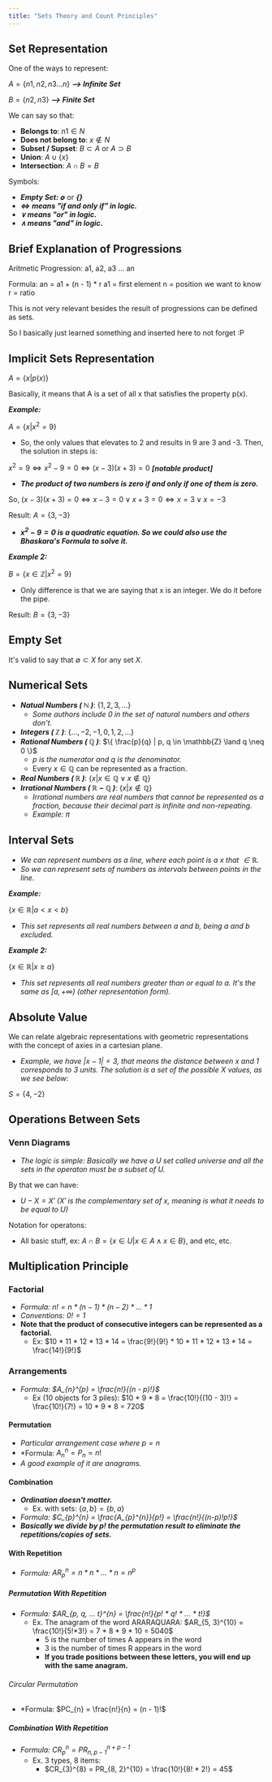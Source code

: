 ```yaml
---
title: "Sets Theory and Count Principles"
---
```


## Set Representation

One of the ways to represent:

$A = \{ n1, n2, n3 ... n \}$ ***--> Infinite Set***

$B = \{ n2, n3 \}$ ***--> Finite Set***

We can say so that:

- **Belongs to**: $n1 \in N$
- **Does not belong to**: $x \notin N$
- **Subset / Supset**: $B \subset A$ or $A \supset B$
- **Union**: $A \cup \{ x \}$
- **Intersection**: $A \cap B = B$

Symbols:

- ***Empty Set: $\emptyset$*** or ***$\{\}$***
- ***$\Leftrightarrow$ means "if and only if" in logic.***
- ***$\lor$ means "or" in logic.***
- ***$\land$ means "and" in logic.***

## Brief Explanation of Progressions

Aritmetic Progression: a1, a2, a3 ... an

Formula: an = a1 + (n - 1) * r
a1 = first element
n = position we want to know
r = ratio

This is not very relevant besides the result of progressions can be defined as sets.

So I basically just learned something and inserted here to not forget :P

## Implicit Sets Representation

$A = \{ x | p(x) \}$

Basically, it means that A is a set of all x that satisfies the property p(x).

***Example:***

$A = \{ x | x^2 = 9 \}$

- So, the only values that elevates to 2 and results in 9 are 3 and -3. Then, the solution in steps is:

$x^2 = 9 \Leftrightarrow x^2 - 9 = 0 \Leftrightarrow (x - 3)(x + 3) = 0$ ***[notable product]***

- ***The product of two numbers is zero if and only if one of them is zero.***

So, $(x - 3)(x + 3) = 0 \Leftrightarrow x - 3 = 0 \lor x + 3 = 0 \Leftrightarrow x = 3 \lor x = -3$

Result: $A = \{ 3, -3 \}$

- ***$x^2 -9 = 0$ is a quadratic equation. So we could also use the Bhaskara's Formula to solve it.***

***Example 2:***

$B = \{ x \in \mathbb{Z} | x^2 = 9 \}$

- Only difference is that we are saying that x is an integer. We do it before the pipe.

Result: $B = \{ 3, -3 \}$

## Empty Set

It's valid to say that $\emptyset \subset X$ for any set *X*.

## Numerical Sets

- ***Natual Numbers ( $\mathbb{N}$ )***: $\{ 1, 2, 3, ... \}$
    - *Some authors include 0 in the set of natural numbers and others don't.*
- ***Integers ( $\mathbb{Z}$ )***: $\{ ..., -2, -1, 0, 1, 2, ... \}$
- ***Rational Numbers ( $\mathbb{Q}$ )***: $\{ \frac{p}{q} | p, q \in \mathbb{Z} \land q \neq 0 \}$
    - *$p$ is the numerator and $q$ is the denominator.*
    - Every $x \in \mathbb{Q}$ can be represented as a fraction.
- ***Real Numbers ( $\mathbb{R}$ )***: $\{ x | x \in \mathbb{Q} \lor x \notin \mathbb{Q} \}$
- ***Irrational Numbers ( $\mathbb{R} - \mathbb{Q}$ )***: $\{ x | x \notin \mathbb{Q} \}$
    - *Irrational numbers are real numbers that cannot be represented as a fraction, because their decimal part is infinite and non-repeating.*
    - *Example: $\pi$*

## Interval Sets

- *We can represent numbers as a line, where each point is a $x$ that $\in \mathbb{R}$.*
- *So we can represent sets of numbers as intervals between points in the line.*

***Example:***

$\{x \in \mathbb{R} | a < x < b\}$

- *This set represents all real numbers between $a$ and $b$, being $a$ and $b$ excluded.*

***Example 2:***

$\{x \in \mathbb{R} | x \geq a\}$

- *This set represents all real numbers greater than or equal to $a$. It's the same as $[a, +\infty)$ (other representation form).*

## Absolute Value

We can relate algebraic representations with geometric representations with the concept of axies in a cartesian plane.

- *Example, we have $|x - 1| = 3$, that means the distance between x and 1 corresponds to 3 units. The solution is a set of the possible X values, as we see below:*

$S = \{4, -2\}$

## Operations Between Sets

### Venn Diagrams

- *The logic is simple: Basically we have a $U$ set called universe and all the sets in the operaton must be a subset of $U$.*

By that we can have:

- *$U - X = X'$ ($X'$ is the complementary set of $x$, meaning is what it needs to be equal to $U$)*

Notation for operatons:

- All basic stuff, ex: $A \cap B = \{ x \in U | x \in A \land x \in B \}$, and etc, etc.

## Multiplication Principle

### Factorial

- *Formula: $n! = n * (n - 1) * (n - 2) * ... * 1$*
- *Conventions: $0! = 1$*
- **Note that the product of consecutive integers can be represented as a factorial.**
    - Ex: $10 * 11 * 12 * 13 * 14 = \frac{9!}{9!} * 10 * 11 * 12 * 13 * 14 = \frac{14!}{9!}$

### Arrangements

- *Formula: $A_{n}^{p} = \frac{n!}{(n - p)!}$*
    - Ex (10 objects for 3 piles): $10 * 9 * 8 = \frac{10!}{(10 - 3)!} = \frac{10!}{7!} = 10 * 9 * 8 = 720$

#### Permutation

- *Particular arrangement case where $p = n$*
- *Formula: $A_{n}^{n} = P_{n} = n!$
- *A good example of it are anagrams.*

#### Combination

- ***Ordination doesn't matter.***
    - Ex. with sets: $\{a, b\} = \{b, a\}$
- *Formula: $C_{p}^{n} = \frac{A_{p}^{n}}{p!} = \frac{n!}{(n-p)!p!}$*
- ***Basically we divide by $p!$ the permutation result to eliminate the repetitions/copies of sets.***

#### With Repetition

- *Formula: $AR_{p}^{n} = n * n * ... * n = n^p$*

##### Permutation With Repetition

- *Formula: $AR_{p, q, ... t}^{n} = \frac{n!}{p! * q! * ... * t!}$*
    - Ex. The anagram of the word ARARAQUARA: $AR_{5, 3}^{10} = \frac{10!}{5!*3!} = 7 * 8 * 9 * 10 = 5040$
        - 5 is the number of times A appears in the word
        - 3 is the number of times R appears in the word
        - **If you trade positions between these letters, you will end up with the same anagram.**

###### Circular Permutation

- *Formula: $PC_{n} = \frac{n!}{n} = (n - 1)!$

##### Combination With Repetition

- *Formula: $CR_{p}^{n} = PR_{n, p - 1}^{n + p - 1}$*
    - Ex. 3 types, 8 items:
        - $CR_{3}^{8} = PR_{8, 2}^{10} = \frac{10!}{8! * 2!} = 45$